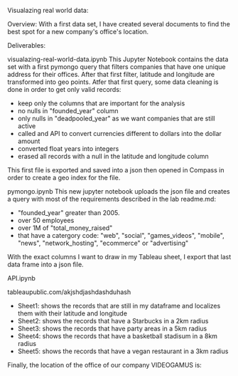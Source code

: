 Visualazing real world data:

Overview:
With a first data set, I have created several documents to find the best spot for a new company's office's location. 

Deliverables:

visualazing-real-world-data.ipynb
This Jupyter Notebook contains the data set with a first pymongo query that filters companies that have one unique address for their offices. 
After that first filter, latitude and longitude are transformed into geo points. 
Atfer that first query, some data cleaning is done in order to get only valid records:
- keep only the columns that are important for the analysis
- no nulls in "founded_year" column
- only nulls in "deadpooled_year" as we want companies that are still active
- called and API to convert currencies different to dollars into the dollar amount
- converted float years into integers
- erased all records with a null in the latitude and longitude column 

This first file is exported and saved into a json then opened in Compass in order to create a geo index for the file. 

pymongo.ipynb
This new jupyter notebook uploads the json file and creates a query with most of the requirements described in the lab readme.md:
- "founded_year" greater than 2005. 
- over 50 employees
- over 1M of "total_money_raised"
- that have a catergory code: "web", "social", "games_videos", "mobile", "news", "network_hosting", "ecommerce" or "advertising"


With the exact columns I want to draw in my Tableau sheet, I export that last data frame into a json file. 

API.ipynb



tableaupublic.com/akjshdjashdashduhash
- Sheet1: shows the records that are still in my dataframe and localizes them with their latitude and longitude
- Sheet2: shows the records that have a Starbucks in a 2km radius
- Sheet3: shows the records that have party areas in a 5km radius
- Sheet4: shows the records that have a basketball stadisum in a 8km radius
- Sheet5: shows the records that have a vegan restaurant in a 3km radius

Finally, the location of the office of our company VIDEOGAMUS is: 

